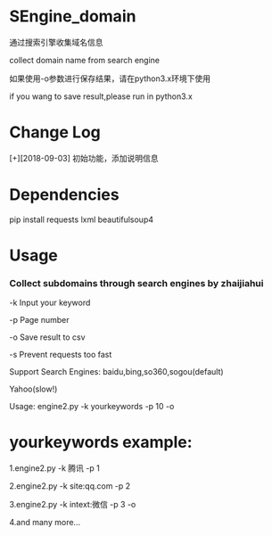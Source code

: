 # SEngine_domain

通过搜索引擎收集域名信息

collect domain name from search engine

如果使用-o参数进行保存结果，请在python3.x环境下使用

if you wang to save result,please run in python3.x



# Change Log

[+][2018-09-03] 初始功能，添加说明信息

# Dependencies

pip install requests lxml beautifulsoup4


# Usage


### Collect subdomains through search engines by zhaijiahui


-k  Input your keyword

-p  Page number

-o  Save result to csv

-s  Prevent requests too fast

   Support Search Engines: baidu,bing,so360,sogou(default)
    
   Yahoo(slow!)
   				
   Usage: engine2.py -k yourkeywords -p 10 -o
	
	
# yourkeywords example:



1.engine2.py -k 腾讯 -p 1

2.engine2.py -k site:qq.com -p 2

3.engine2.py -k intext:微信 -p 3 -o

4.and many more...
